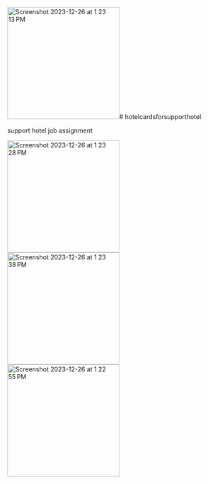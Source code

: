 <img width="253" alt="Screenshot 2023-12-26 at 1 23 13 PM" src="https://github.com/omar11698/hotelcardsforsupporthotel/assets/69009750/f747bc30-2ba0-4d63-9ec1-4f9b85bc0950"># hotelcardsforsupporthotel

support hotel job assignment

<img width="253" alt="Screenshot 2023-12-26 at 1 23 28 PM" src="https://github.com/omar11698/hotelcardsforsupporthotel/assets/69009750/13bd25d7-281d-46fc-87d1-b8ec3cfc27fe">
<img width="253" alt="Screenshot 2023-12-26 at 1 23 38 PM" src="https://github.com/omar11698/hotelcardsforsupporthotel/assets/69009750/544686d9-4585-4766-b23d-82e707d21f8c">


<img width="253" alt="Screenshot 2023-12-26 at 1 22 55 PM" src="https://github.com/omar11698/hotelcardsforsupporthotel/assets/69009750/b017704a-855c-4e6b-ab20-5e64b1bec9d7">
